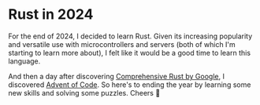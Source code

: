 # Rust in 2024
For the end of 2024, I decided to learn Rust. Given its increasing popularity and versatile use with microcontrollers and servers (both of which I'm starting to learn more about), I felt like it would be a good time to learn this language.

And then a day after discovering [Comprehensive Rust by Google](https://google.github.io/comprehensive-rust/index.html), I discovered [Advent of Code](https://adventofcode.com/). So here's to ending the year by learning some new skills and solving some puzzles. Cheers 🥂
